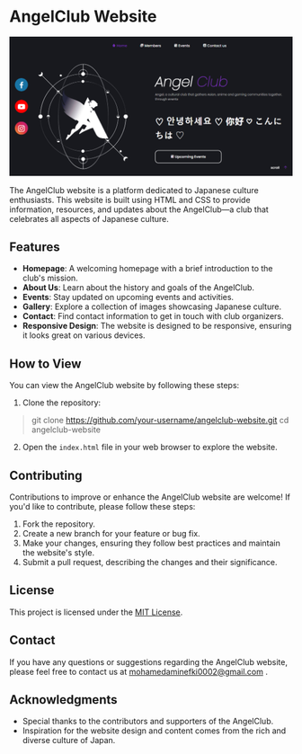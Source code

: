 # AngelClub Website

![Website Screenshot](./redm.png)

The AngelClub website is a platform dedicated to Japanese culture enthusiasts. This website is built using HTML and CSS to provide information, resources, and updates about the AngelClub—a club that celebrates all aspects of Japanese culture.

## Features

- **Homepage**: A welcoming homepage with a brief introduction to the club's mission.
- **About Us**: Learn about the history and goals of the AngelClub.
- **Events**: Stay updated on upcoming events and activities.
- **Gallery**: Explore a collection of images showcasing Japanese culture.
- **Contact**: Find contact information to get in touch with club organizers.
- **Responsive Design**: The website is designed to be responsive, ensuring it looks great on various devices.

## How to View

You can view the AngelClub website by following these steps:

1. Clone the repository:
  >git clone https://github.com/your-username/angelclub-website.git
  >cd angelclub-website

2. Open the `index.html` file in your web browser to explore the website.

## Contributing

Contributions to improve or enhance the AngelClub website are welcome! If you'd like to contribute, please follow these steps:

1. Fork the repository.
2. Create a new branch for your feature or bug fix.
3. Make your changes, ensuring they follow best practices and maintain the website's style.
4. Submit a pull request, describing the changes and their significance.

## License

This project is licensed under the [MIT License](LICENSE).

## Contact

If you have any questions or suggestions regarding the AngelClub website, please feel free to contact us at mohamedaminefki0002@gmail.com .

## Acknowledgments

- Special thanks to the contributors and supporters of the AngelClub.
- Inspiration for the website design and content comes from the rich and diverse culture of Japan.

